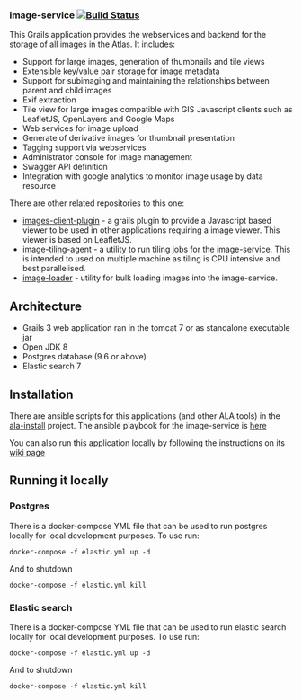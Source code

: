 ### image-service   [![Build Status](https://travis-ci.org/bioatlas/image-service.svg?branch=master)](https://travis-ci.org/bioatlas/image-service)

This Grails application provides the webservices and backend for the storage of all images in the Atlas.
It includes:

* Support for large images, generation of thumbnails and tile views
* Extensible key/value pair storage for image metadata
* Support for subimaging and maintaining the relationships between parent and child images
* Exif extraction
* Tile view for large images compatible with GIS Javascript clients such as LeafletJS, OpenLayers and Google Maps
* Web services for image upload
* Generate of derivative images for thumbnail presentation
* Tagging support via webservices
* Administrator console for image management
* Swagger API definition
* Integration with google analytics to monitor image usage by data resource

There are other related repositories to this one:
* [images-client-plugin](https://github.com/AtlasOfLivingAustralia/images-client-plugin) - a grails plugin to provide a Javascript based viewer to be used in other applications requiring a image viewer. This viewer is based on LeafletJS.
* [image-tiling-agent](https://github.com/AtlasOfLivingAustralia/image-tiling-agent) - a utility to run tiling jobs for the image-service. This is intended to used on multiple machine as tiling is CPU intensive and best parallelised.
* [image-loader](https://github.com/AtlasOfLivingAustralia/image-loader) - utility for bulk loading images into the image-service.

## Architecture

* Grails 3 web application ran in the tomcat 7 or as standalone executable jar
* Open JDK 8
* Postgres database (9.6 or above)
* Elastic search 7

## Installation

There are ansible scripts for this applications (and other ALA tools) in the [ala-install](https://github.com/AtlasOfLivingAustralia/ala-install) project. The ansible playbook for the image-service is [here](https://github.com/AtlasOfLivingAustralia/ala-install/blob/master/ansible/image-service.yml)

You can also run this application locally by following the instructions on its [wiki page](https://github.com/AtlasOfLivingAustralia/image-service/wiki)

## Running it locally

### Postgres
There is a docker-compose YML file that can be used to run postgres locally for local development purposes.
To use run:
```$xslt
docker-compose -f elastic.yml up -d
```
And to shutdown
```$xslt
docker-compose -f elastic.yml kill
```

### Elastic search
There is a docker-compose YML file that can be used to run elastic search locally for local development purposes.
To use run:
```$xslt
docker-compose -f elastic.yml up -d
```
And to shutdown
```$xslt
docker-compose -f elastic.yml kill
```
